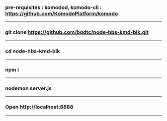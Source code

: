  ### pre-requisites : komodod, komodo-cli : https://github.com/KomodoPlatform/komodo 
-------------------------------------------------------------------------------------
 ### git clone https://github.com/bgdtc/node-hbs-kmd-blk.git
 -------------------------------------------------------------------------------------
 ### cd node-hbs-kmd-blk
 -------------------------------------------------------------------------------------
 ### npm i
 -------------------------------------------------------------------------------------
 ### nodemon server.js
 -------------------------------------------------------------------------------------
 ### Open http://localhost:8888 
 -------------------------------------------------------------------------------------
